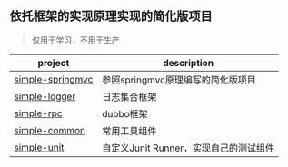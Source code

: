 依托框架的实现原理实现的简化版项目
----------------
> 仅用于学习，不用于生产

| project | description |
| ----- | -----|
|[simple-springmvc](simple-springmvc) | 参照springmvc原理编写的简化版项目|
|[simple-logger](simple-logger) | 日志集合框架|
|[simple-rpc](simple-rpc)| dubbo框架 |
|[simple-common](simple-common)| 常用工具组件 |
|[simple-unit](simple-unit)| 自定义Junit Runner，实现自己的测试组件 |